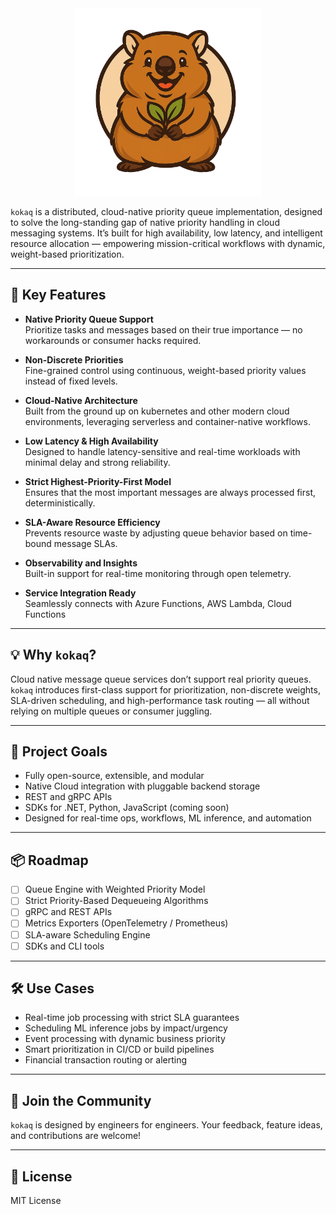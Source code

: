 <div align="center">
  <img height="300" src="../kokaq-full.png" alt="cute quokka as kokaq logo"/>
</div>

`kokaq` is a distributed, cloud-native priority queue implementation, designed to solve the long-standing gap of native priority handling in cloud messaging systems. It’s built for high availability, low latency, and intelligent resource allocation — empowering mission-critical workflows with dynamic, weight-based prioritization.

---

## 🚀 Key Features

- **Native Priority Queue Support**  
  Prioritize tasks and messages based on their true importance — no workarounds or consumer hacks required.

- **Non-Discrete Priorities**  
  Fine-grained control using continuous, weight-based priority values instead of fixed levels.

- **Cloud-Native Architecture**  
  Built from the ground up on kubernetes and other modern cloud environments, leveraging serverless and container-native workflows.

- **Low Latency & High Availability**  
  Designed to handle latency-sensitive and real-time workloads with minimal delay and strong reliability.

- **Strict Highest-Priority-First Model**  
  Ensures that the most important messages are always processed first, deterministically.

- **SLA-Aware Resource Efficiency**  
  Prevents resource waste by adjusting queue behavior based on time-bound message SLAs.

- **Observability and Insights**  
  Built-in support for real-time monitoring through open telemetry.

- **Service Integration Ready**  
  Seamlessly connects with Azure Functions, AWS Lambda, Cloud Functions

---

## 💡 Why `kokaq`?

Cloud native message queue services don’t support real priority queues. `kokaq` introduces first-class support for prioritization, non-discrete weights, SLA-driven scheduling, and high-performance task routing — all without relying on multiple queues or consumer juggling.

---

## 🎯 Project Goals

- Fully open-source, extensible, and modular
- Native Cloud integration with pluggable backend storage
- REST and gRPC APIs
- SDKs for .NET, Python, JavaScript (coming soon)
- Designed for real-time ops, workflows, ML inference, and automation

---

## 📦 Roadmap

- [ ] Queue Engine with Weighted Priority Model
- [ ] Strict Priority-Based Dequeueing Algorithms
- [ ] gRPC and REST APIs
- [ ] Metrics Exporters (OpenTelemetry / Prometheus)
- [ ] SLA-aware Scheduling Engine
- [ ] SDKs and CLI tools

---

## 🛠 Use Cases

- Real-time job processing with strict SLA guarantees
- Scheduling ML inference jobs by impact/urgency
- Event processing with dynamic business priority
- Smart prioritization in CI/CD or build pipelines
- Financial transaction routing or alerting

---

## 🤝 Join the Community

`kokaq` is designed by engineers for engineers. Your feedback, feature ideas, and contributions are welcome!

---

## 📜 License

MIT License
